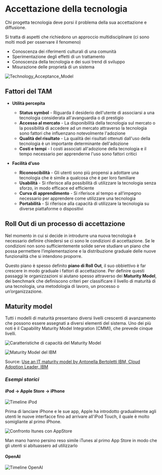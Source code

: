 # Accettazione della tecnologia

Chi progetta tecnologia deve porsi il problema della sua accettazione e diffusione.

Si tratta di aspetti che richiedono un approccio multidisciplinare (ci sono molti modi per osservare il fenomeno)

- Conoscenza dei riferimenti culturali di una comunità
- Sperimentazione degli effetti di un trattamento
- Conoscenza della tecnologia e dei suoi trend di sviluppo
- Misurazione delle proprietà di un sistema
  
![Technology_Acceptance_Model](/img/LM4-AccettazioneDellaTecnologia/Technology_Acceptance_Model.png)

## Fattori del TAM

- **Utilità percepita**
  
  - **Status symbol** - Riguarda il desiderio dell'utente di associarsi a una tecnologia considerata
    all'avanguardia o di prestigio 
  - **Accesso al mercato** - La disponibilità della tecnologia sul mercato o la possibilità di accedere ad un
    mercato attraverso la tecnologia sono fattori che influenzano notevolmente l'adozione
  - **Qualità del risultato** - La qualità dei risultati ottenuti dall'uso della tecnologia è un importante
    determinante dell'adozione
  - **Costi e tempi** - I costi associati all'adozione della tecnologia e il tempo necessario per apprenderne l'uso
    sono fattori critici
    
- **Facilità d’uso**
  
  - **Riconoscibilità** - Gli utenti sono più propensi a adottare una tecnologia che è simile a qualcosa che è
    per loro familiare
  - **Usabilità** - Si riferisce alla possibilità di utilizzare la tecnologia senza sforzo, in modo efficace ed
    efficiente
  - **Curva di apprendimento** - Si riferisce al tempo e all’impegno necessario per apprendere come utilizzare
    una tecnologia
  - **Portabilità** - Si riferisce alla capacità di utilizzare la tecnologia su diverse piattaforme o dispositivi
    

## Roll Out di un processo di accettazione

Nel momento in cui si decide in introdurre una nuova tecnologia è necessario definire chiedersi se ci sono le condizioni di accettazione.
Se le condizioni non sono sufficientemente solide serve studiare un piano che possa permettere l’implementazione e la distribuzione graduale delle nuove funzionalità che si intendono proporre.

Questo piano è spesso definito **piano di Roll Out**, il suo obbiettivo è far crescere in modo graduale i fattori di accettazione.
Per definire questi passaggi le organizzazioni si aiutano spesso attraverso dei **Maturity Model**, dei benchmark che definiscono criteri per classificare il livello di maturità di una tecnologia, una metodologia di lavoro, un processo o un’organizzazione.

## Maturity model

Tutti i modelli di maturità presentano diversi livelli crescenti di avanzamento che possono essere assegnati a diversi elementi del sistema.
Uno dei più noti è il Capability Maturity Model Integration (CMMI), che prevede cinque livelli.

![Caratteristiche di capacità del Maturity Model](img/LM4-AccettazioneDellaTecnologia/Characteristics_of_Capability_Maturity_Model.png)

![Maturity Model del IBM](img/LM4-AccettazioneDellaTecnologia/maturity-model-IBM.png)

Source: [Use an IT maturity model by Antonella Bertoletti IBM, Cloud Adoption Leader, IBM](https://www.ibm.com/garage/method/practices/think/it-maturity-model/)

### *Esempi storici*

#### iPod -> Apple Store -> iPhone

![Timeline iPod](img/LM4-AccettazioneDellaTecnologia/ipod_timeline.png)

Prima di lanciare iPhone e le sue app, Apple ha introdotto gradualmente agli utenti le nuove interfacce fino ad arrivare all'iPod Touch, il quale è molto somigliante al primo iPhone.

![Confronto Itunes con AppStore](img/LM4-AccettazioneDellaTecnologia/itunes-appstore.jpg)

Man mano hanno persino reso simile iTunes al primo App Store in modo che gli utenti si abituassero ad utilizzarlo

#### OpenAI
![Timeline OpenAI](img/LM4-AccettazioneDellaTecnologia/OpenAI_timeline.png)

